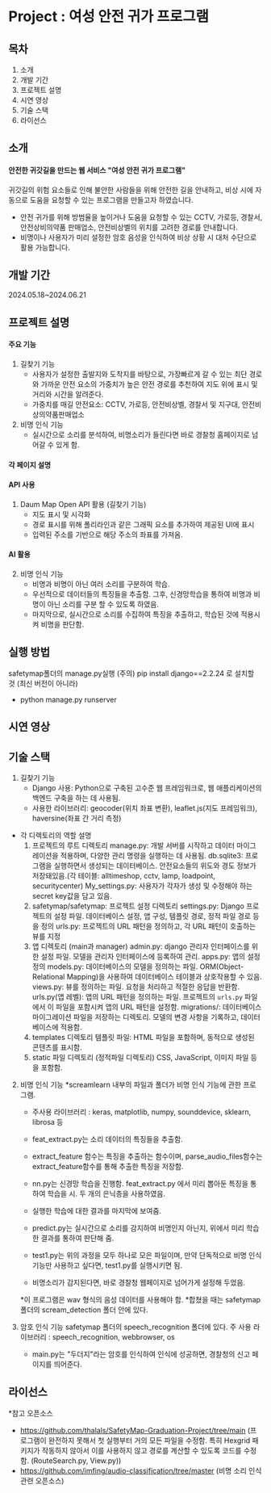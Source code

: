 # Project : 여성 안전 귀가 프로그램

## 목차
1. 소개
2. 개발 기간
3. 프로젝트 설명
4. 시연 영상
5. 기술 스택
6. 라이선스

## 소개
#### 안전한 귀갓길을 만드는 웹 서비스 "여성 안전 귀가 프로그램"
귀갓길의 위험 요소들로 인해 불안한 사람들을 위해 안전한 길을 안내하고, 비상 시에 자동으로 도움을 요청할 수 있는 프로그램을 만들고자 하였습니다.
- 안전 귀가를 위해 방범율을 높이거나 도움을 요청할 수 있는 CCTV, 가로등, 경찰서, 안전상비의약품 판매업소, 안전비상벨의 위치를 고려한 경로를 안내합니다.
- 비명이나 사용자가 미리 설정한 암호 음성을 인식하여 비상 상황 시 대처 수단으로 활용 가능합니다.

## 개발 기간
2024.05.18~2024.06.21

## 프로젝트 설명

#### 주요 기능
1. 길찾기 기능
   - 사용자가 설정한 출발지와 도착지를 바탕으로, 가장빠르게 갈 수 있는 최단 경로와 가까운 안전 요소의 가중치가 높은 안전 경로를 추천하여 지도 위에 표시 및 거리와 시간을 알려준다.
   - 가중치를 매길 안전요소: CCTV, 가로등, 안전비상벨, 경찰서 및 지구대, 안전비상의약품판매업소
2. 비명 인식 기능
   - 실시간으로 소리를 분석하여, 비명소리가 들린다면 바로 경찰청 홈페이지로 넘어갈 수 있게 함.
   
#### 각 페이지 설명 
#### API 사용
1. Daum Map Open API 활용 (길찾기 기능)
   - 지도 표시 및 시각화
   - 경로 표시를 위해 폴리라인과 같은 그래픽 요소를 추가하여 제공된 UI에 표시
   - 입력된 주소를 기반으로 해당 주소의 좌표를 가져옴.
#### AI 활용
2. 비명 인식 기능
   - 비명과 비명이 아닌 여러 소리를 구분하여 학습.
   - 우선적으로 데이터들의 특징들을 추출함. 그후, 신경망학습을 통하여 비명과 비명이 아닌 소리를 구분 할 수 있도록 하였음.
   - 마지막으로, 실시간으로 소리를 수집하여 특징을 추출하고, 학습된 것에 적용시켜 비명을 판단함.
## 실행 방법
safetymap폴더의 manage.py실행
(주의) pip install django==2.2.24
로 설치할 것 (최신 버전이 아니라)
- python manage.py runserver

## 시연 영상


## 기술 스택
1. 길찾기 기능
   - Django 사용: Python으로 구축된 고수준 웹 프레임워크로, 웹 애플리케이션의 백엔드 구축을 하는 데 사용됨.
   - 사용한 라이브러리: geocoder(위치 좌표 변환), leaflet.js(지도 프레임워크), haversine(좌표 간 거리 측정)

- 각 디렉토리의 역할 설명
  1. 프로젝트의 루트 디렉토리
     manage.py: 개발 서버를 시작하고 데이터 마이그레이션을 적용하며, 다양한 관리 명령을 실행하는 데 사용됨.
     db.sqlite3: 프로그램을 실행하면서 생성되는 데이터베이스. 안전요소들의 위도와 경도 정보가 저장돼있음.(각 테이블: alltimeshop, cctv, lamp, loadpoint, securitycenter)
     My_settings.py: 사용자가 각자가 생성 및 수정해야 하는 secret key값을 담고 있음.
  3. safetymap/safetymap: 프로젝트 설정 디렉토리
     settings.py: Django 프로젝트의 설정 파일. 데이터베이스 설정, 앱 구성, 템플릿 경로, 정적 파일 경로 등을 정의
     urls.py: 프로젝트의 URL 패턴을 정의하고, 각 URL 패턴이 호출하는 뷰를 지정
  4. 앱 디렉토리 (main과 manager)
     admin.py: django 관리자 인터페이스를 위한 설정 파일. 모델을 관리자 인터페이스에 등록하여 관리.
     apps.py: 앱의 설정 정의
     models.py: 데이터베이스의 모델을 정의하는 파일. ORM(Object-Relational Mapping)을 사용하여 데이터베이스 테이블과 상호작용할 수 있음.
     views.py: 뷰를 정의하는 파일. 요청을 처리하고 적절한 응답을 반환함.
     urls.py(앱 레벨): 앱의 URL 패턴을 정의하는 파일. 프로젝트의 `urls.py` 파일에서 이 파일을 포함시켜 앱의 URL 패턴을 설정함.
     migrations/: 데이터베이스 마이그레이션 파일을 저장하는 디렉토리. 모델의 변경 사항을 기록하고, 데이터베이스에 적용함.
  5. templates 디렉토리
     템플릿 파일: HTML 파일을 포함하며, 동적으로 생성된 콘텐츠를 표시함.
  6. static 파일 디렉토리 (정적파일 디렉토리)
     CSS, JavaScript, 이미지 파일 등을 포함함.
     
2. 비명 인식 기능
   *screamlearn 내부의 파일과 폴더가 비명 인식 기능에 관한 프로그램.
   * 주사용 라이브러리 : keras, matplotlib, numpy, sounddevice, sklearn, librosa 등 
   
   - feat_extract.py는 소리 데이터의 특징들을 추출함.
   - extract_feature 함수는 특징을 추출하는 함수이며, parse_audio_files함수는 extract_feature함수를 통해 추출한 특징을 저장함.
  
   - nn.py는 신경망 학습을 진행함. feat_extract.py 에서 미리 뽑아둔 특징을 통하여 학습을 시. 두 개의 은닉층을 사용하였음.
   - 실행한 학습에 대한 결과를 마지막에 보여줌.
  
   - predict.py는 실시간으로 소리를 감지하여 비명인지 아닌지, 위에서 미리 학습한 결과를 통하여 판단해 줌. 
  
   - test1.py는 위의 과정을 모두 하나로 모은 파일이며, 만약 단독적으로 비명 인식 기능만 사용하고 싶다면, test1.py를 실행시키면 됨.
   - 비명소리가 감지된다면, 바로 경찰청 웹페이지로 넘어가게 설정해 두었음.
  
   *이 프로그램은 wav 형식의 음성 데이터를 사용해야 함.
   *합쳤을 때는 safetymap 폴더의 scream_detection 폴더 안에 있다.

4. 암호 인식 기능
   safetymap 폴더의 speech_recognition 폴더에 있다.
   주 사용 라이브러리 : speech_recognition, webbrowser, os

   - main.py는 "두더지"라는 암호를 인식하여 인식에 성공하면, 경찰청의 신고 페이지를 띄어준다.


## 라이선스
*참고 오픈소스
- https://github.com/thalals/SafetyMap-Graduation-Project/tree/main
  (프로그램이 완전하지 못해서 첫 실행부터 거의 모든 파일을 수정함. 특히 Hexgrid 패키지가 작동하지 않아서 이를 사용하지 않고 경로를 계산할 수 있도록 코드를 수정함. (RouteSearch.py, View.py))
- https://github.com/imfing/audio-classification/tree/master
  (비명 소리 인식 관련 오픈소스)
